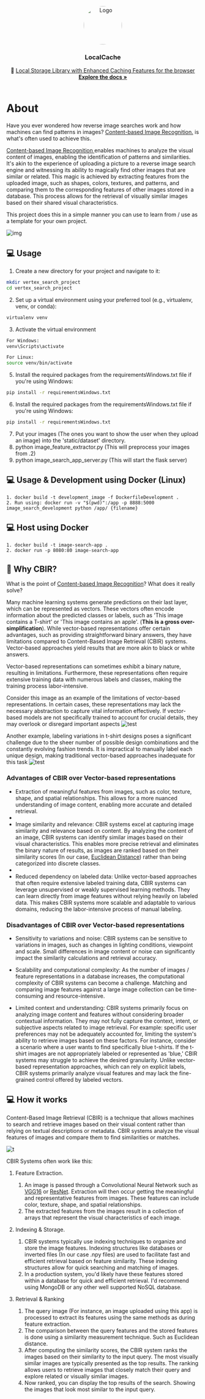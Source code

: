 <br />
<div align="center">
  <a >
    <img src="git/logo.png" alt="Logo" width="100" height="100" style="border-radius: 100%">
  </a>

  <h3 align="center">LocalCache</h3>

  <p align="center">
    🤖 <a href="https://en.wikipedia.org/wiki/Content-based_image_retrieval#:~:text=%22Content%2Dbased%22%20means%20that,derived%20from%20the%20image%20itself.">Local Storage Library with Enhanced Caching Features for the browser</a>
    <br />
    <a href="https://github.com//Samuel-Hinchliffe/Chess.com-analyser"><strong>Explore the docs »</strong></a>
    <br />
    <br />
  </p>
</div>

# About

Have you ever wondered how reverse image searches work and how machines can find patterns in images? <a href="https://en.wikipedia.org/wiki/Content-based_image_retrieval#:~:text=%22Content%2Dbased%22%20means%20that,derived%20from%20the%20image%20itself.">Content-based Image Recognition.</a> is what's often used to achieve this.

<a href="https://en.wikipedia.org/wiki/Content-based_image_retrieval#:~:text=%22Content%2Dbased%22%20means%20that,derived%20from%20the%20image%20itself.">Content-based Image Recognition </a>enables machines to analyze the visual content of images, enabling the identification of patterns and similarities. It's akin to the experience of uploading a picture to a reverse image search engine and witnessing its ability to magically find other images that are similar or related. This magic is achieved by extracting features from the uploaded image, such as shapes, colors, textures, and patterns, and comparing them to the corresponding features of other images stored in a database. This process allows for the retrieval of visually similar images based on their shared visual characteristics.

This project does this in a simple manner you can use to learn from / use as a template for your own project.

![img](./git/example.png)

## 💻 Usage

1. Create a new directory for your project and navigate to it:

```bash
mkdir vertex_search_project
cd vertex_search_project
```

2. Set up a virtual environment using your preferred tool (e.g., virtualenv, venv, or conda):

```bash
virtualenv venv
```

3. Activate the virtual environment

```bash
For Windows:
venv\Scripts\activate

For Linux:
source venv/bin/activate
```

5. Install the required packages from the requirementsWindows.txt file if you're using Windows:

```bash
pip install -r requirementsWindows.txt
```

6. Install the required packages from the requirementsWindows.txt file if you're using Windows:

```bash
pip install -r requirementsWindows.txt
```

7.  Put your images (The ones you want to show the user when they upload an image) into the 'static/dataset' directory.
8.  python image_feature_extractor.py (This will preprocess your images from .2)
9.  python image_search_app_server.py (This will start the flask server)

## 💻 Usage & Development using Docker (Linux)

```console
1. docker build -t development_image -f DockerfileDevelopment .
2. Run using: docker run -v "$(pwd)":/app -p 8888:5000 image_search_development python /app/ {filename}
```

## 💻 Host using Docker

```console
1. docker build -t image-search-app .
2. docker run -p 8080:80 image-search-app
```

## 🚩 Why CBIR?

What is the point of <a href="https://en.wikipedia.org/wiki/Content-based_image_retrieval#:~:text=%22Content%2Dbased%22%20means%20that,derived%20from%20the%20image%20itself.">Content-based Image Recognition</a>? What does it really solve?

Many machine learning systems generate predictions on their last layer, which can be represented as vectors. These vectors often encode information about the predicted classes or labels, such as 'This image contains a T-shirt' or 'This image contains an apple'. (**This is a gross over-simplification**). While vector-based representations offer certain advantages, such as providing straightforward binary answers, they have limitations compared to Content-Based Image Retrieval (CBIR) systems. Vector-based approaches yield results that are more akin to black or white answers.

Vector-based representations can sometimes exhibit a binary nature, resulting in limitations. Furthermore, these representations often require extensive training data with numerous labels and classes, making the training process labor-intensive.

Consider this image as an example of the limitations of vector-based representations. In certain cases, these representations may lack the necessary abstraction to capture vital information effectively. If vector-based models are not specifically trained to account for crucial details, they may overlook or disregard important aspects
![test](git/apple.png)

Another example, labeling variations in t-shirt designs poses a significant challenge due to the sheer number of possible design combinations and the constantly evolving fashion trends. It is impractical to manually label each unique design, making traditional vector-based approaches inadequate for this task
![test](git/tshirt.png)

### Advantages of CBIR over Vector-based representations

- Extraction of meaningful features from images, such as color, texture, shape, and spatial relationships. This allows for a more nuanced understanding of image content, enabling more accurate and detailed retrieval.
-
- Image similarity and relevance: CBIR systems excel at capturing image similarity and relevance based on content. By analyzing the content of an image, CBIR systems can identify similar images based on their visual characteristics. This enables more precise retrieval and eliminates the binary nature of results, as images are ranked based on their similarity scores (In our case, [Euclidean Distance](https://en.wikipedia.org/wiki/Euclidean_distance)) rather than being categorized into discrete classes.
-
- Reduced dependency on labeled data: Unlike vector-based approaches that often require extensive labeled training data, CBIR systems can leverage unsupervised or weakly supervised learning methods. They can learn directly from image features without relying heavily on labeled data. This makes CBIR systems more scalable and adaptable to various domains, reducing the labor-intensive process of manual labeling.

### Disadvantages of CBIR over Vector-based representations

- Sensitivity to variations and noise: CBIR systems can be sensitive to variations in images, such as changes in lighting conditions, viewpoint and scale. Small differences in image content or noise can significantly impact the similarity calculations and retrieval accuracy.

- Scalability and computational complexity: As the number of images / feature representations in a database increases, the computational complexity of CBIR systems can become a challenge. Matching and comparing image features against a large image collection can be time-consuming and resource-intensive.

- Limited context and understanding: CBIR systems primarily focus on analyzing image content and features without considering broader contextual information. They may not fully capture the context, intent, or subjective aspects related to image retrieval. For example: specific user preferences may not be adequately accounted for, limiting the system's ability to retrieve images based on these factors. For instance, consider a scenario where a user wants to find specifically blue t-shirts. If the t-shirt images are not appropriately labeled or represented as 'blue,' CBIR systems may struggle to achieve the desired granularity. Unlike vector-based representation approaches, which can rely on explicit labels, CBIR systems primarily analyze visual features and may lack the fine-grained control offered by labeled vectors.

## 💻 How it works

Content-Based Image Retrieval (CBIR) is a technique that allows machines to search and retrieve images based on their visual content rather than relying on textual descriptions or metadata. CBIR systems analyze the visual features of images and compare them to find similarities or matches.

![t](./git/how.png)

CBIR Systems often work like this:

1. Feature Extraction.

   1. An image is passed through a Convolutional Neural Network such as [VGG16](https://neurohive.io/en/popular-networks/vgg16/) or [ResNet](https://iq.opengenus.org/resnet50-architecture/). Extraction will then occur getting the meaningful and representative features from images. These features can include color, texture, shape, and spatial relationships.
   2. The extracted features from the images result in a collection of arrays that represent the visual characteristics of each image.

2. Indexing & Storage.

   1. CBIR systems typically use indexing techniques to organize and store the image features. Indexing structures like databases or inverted files (In our case .npy files) are used to facilitate fast and efficient retrieval based on feature similarity. These indexing structures allow for quick searching and matching of images.
   2. In a production system, you'd likely have these features stored within a database for quick and efficient retrieval. I'd recommend using MongoDB or any other well supported NoSQL database.

3. Retrieval & Ranking
   1. The query image (For instance, an image uploaded using this app) is processed to extract its features using the same methods as during feature extraction.
   2. The comparison between the query features and the stored features is done using a similarity measurement technique. Such as Euclidean distance.
   3. After computing the similarity scores, the CBIR system ranks the images based on their similarity to the input query. The most visually similar images are typically presented as the top results. The ranking allows users to retrieve images that closely match their query and explore related or visually similar images.
   4. Now ranked, you can display the top results of the search. Showing the images that look most similar to the input query.
